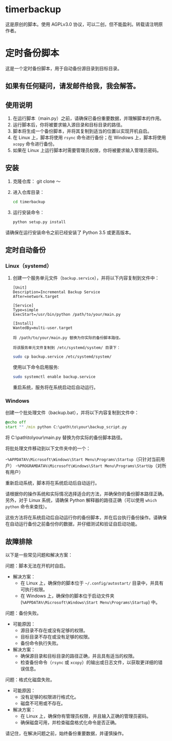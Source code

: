 # timerbackup
这是原创的脚本。使用 AGPLv3.0 协议，可以二创，但不能盈利。转载请注明原作者。

# 定时备份脚本

这是一个定时备份脚本，用于自动备份源目录到目标目录。

## 如果有任何疑问，请发邮件给我，我会解答。

## 使用说明

1. 在运行脚本（main.py）之前，请确保已备份重要数据，并理解脚本的作用。
2. 运行脚本后，你将被要求输入源目录和目标目录的路径。
3. 脚本将生成一个备份脚本，并将其复制到适当的位置以实现开机自启。
4. 在 Linux 上，脚本将使用 `rsync` 命令进行备份；在 Windows 上，脚本将使用 `xcopy` 命令进行备份。
5. 如果在 Linux 上运行脚本时需要管理员权限，你将被要求输入管理员密码。

## 安装

1. 克隆仓库：
   git clone ～
   
2. 进入仓库目录：
   ```bash
   cd timerbackup
   ```
   
4. 运行安装命令：
   ```bash
   python setup.py install
   ```
请确保在运行安装命令之前已经安装了 Python 3.5 或更高版本。

## 定时自动备份

### Linux（systemd）

1. 创建一个服务单元文件（`backup.service`），并将以下内容复制到文件中：
   ```service
   [Unit]
   Description=Incremental Backup Service
   After=network.target

   [Service]
   Type=simple
   ExecStart=/usr/bin/python /path/to/your/main.py

   [Install]
   WantedBy=multi-user.target
   
   将 /path/to/your/main.py 替换为你实际的备份脚本路径。

   将该服务单元文件复制到 /etc/systemd/system/ 目录下：
   ```
   ```bash
   sudo cp backup.service /etc/systemd/system/
   ```
   使用以下命令启用服务:
   ```bash
   sudo systemctl enable backup.service
   ```
   重启系统，服务将在系统启动后自动运行。

### Windows
创建一个批处理文件（backup.bat），并将以下内容复制到文件中：
```bat
@echo off
start "" /min python C:\path\to\your\backup_script.py
```
将 C:\path\to\your\main.py 替换为你实际的备份脚本路径。

将批处理文件移动到以下文件夹中的一个：

  -`%APPDATA%\Microsoft\Windows\Start Menu\Programs\Startup`（只针对当前用户）
  -`%PROGRAMDATA%\Microsoft\Windows\Start Menu\Programs\StartUp`（对所有用户）

重新启动系统，脚本将在系统启动后自动运行。

请根据你的操作系统和实际情况选择适合的方法，并确保你的备份脚本路径正确。另外，对于 Linux 系统，请确保 Python 解释器的路径正确（可以使用 `which python` 命令来查找）。

这些方法将在系统启动后自动运行你的备份脚本，并在后台执行备份操作。请确保在自动运行备份之前备份你的数据，并仔细测试和验证自启动功能。

## 故障排除
以下是一些常见问题和解决方案：

问题：脚本无法在开机时自启。

- 解决方案：
  - 在 Linux 上，确保你的脚本位于 `~/.config/autostart/` 目录中，并具有可执行权限。
  - 在 Windows 上，确保你的脚本位于启动文件夹 (`%APPDATA%\Microsoft\Windows\Start Menu\Programs\Startup`) 中。

问题：备份失败。

- 可能原因：
  - 源目录不存在或没有足够的权限。
  - 目标目录不存在或没有足够的权限。
  - 备份命令执行失败。
- 解决方案：
  - 确保源目录和目标目录的路径正确，并且具有适当的权限。
  - 检查备份命令（`rsync` 或 `xcopy`）的输出或日志文件，以获取更详细的错误信息。

问题：格式化磁盘失败。

- 可能原因：
  - 没有足够的权限进行格式化。
  - 磁盘不可用或不存在。
- 解决方案：
  - 在 Linux 上，确保你有管理员权限，并且输入正确的管理员密码。
  - 确保磁盘可用，并检查磁盘格式化命令是否正确。

请记住，在解决问题之前，始终备份重要数据，并谨慎操作。
